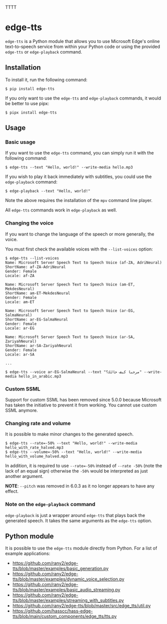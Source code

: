 TTTT
# edge-tts

`edge-tts` is a Python module that allows you to use Microsoft Edge's online text-to-speech service from within your Python code or using the provided `edge-tts` or `edge-playback` command.

## Installation

To install it, run the following command:

    $ pip install edge-tts

If you only want to use the `edge-tts` and `edge-playback` commands, it would be better to use pipx:

    $ pipx install edge-tts

## Usage

### Basic usage

If you want to use the `edge-tts` command, you can simply run it with the following command:

    $ edge-tts --text "Hello, world!" --write-media hello.mp3

If you wish to play it back immediately with subtitles, you could use the `edge-playback` command:

    $ edge-playback --text "Hello, world!"

Note the above requires the installation of the `mpv` command line player.

All `edge-tts` commands work in `edge-playback` as well.

### Changing the voice

If you want to change the language of the speech or more generally, the voice. 

You must first check the available voices with the `--list-voices` option:

    $ edge-tts --list-voices
    Name: Microsoft Server Speech Text to Speech Voice (af-ZA, AdriNeural)
    ShortName: af-ZA-AdriNeural
    Gender: Female
    Locale: af-ZA

    Name: Microsoft Server Speech Text to Speech Voice (am-ET, MekdesNeural)
    ShortName: am-ET-MekdesNeural
    Gender: Female
    Locale: am-ET

    Name: Microsoft Server Speech Text to Speech Voice (ar-EG, SalmaNeural)
    ShortName: ar-EG-SalmaNeural
    Gender: Female
    Locale: ar-EG

    Name: Microsoft Server Speech Text to Speech Voice (ar-SA, ZariyahNeural)
    ShortName: ar-SA-ZariyahNeural
    Gender: Female
    Locale: ar-SA

    ...

    $ edge-tts --voice ar-EG-SalmaNeural --text "مرحبا كيف حالك؟" --write-media hello_in_arabic.mp3

### Custom SSML

Support for custom SSML has been removed since 5.0.0 because Microsoft has taken the initiative to prevent it from working. You cannot use custom SSML anymore.

### Changing rate and volume

It is possible to make minor changes to the generated speech.

    $ edge-tts --rate=-50% --text "Hello, world!" --write-media hello_with_rate_halved.mp3
    $ edge-tts --volume=-50% --text "Hello, world!" --write-media hello_with_volume_halved.mp3

In addition, it is required to use `--rate=-50%` instead of `--rate -50%` (note the lack of an equal sign) otherwise the `-50%` would be interpreted as just another argument.

**NOTE**: `--pitch` was removed in 6.0.3 as it no longer appears to have any effect.

### Note on the `edge-playback` command

`edge-playback` is just a wrapper around `edge-tts` that plays back the generated speech. It takes the same arguments as the `edge-tts` option.

## Python module

It is possible to use the `edge-tts` module directly from Python. For a list of example applications:

* https://github.com/rany2/edge-tts/blob/master/examples/basic_generation.py
* https://github.com/rany2/edge-tts/blob/master/examples/dynamic_voice_selection.py
* https://github.com/rany2/edge-tts/blob/master/examples/basic_audio_streaming.py
* https://github.com/rany2/edge-tts/blob/master/examples/streaming_with_subtitles.py
* https://github.com/rany2/edge-tts/blob/master/src/edge_tts/util.py
* https://github.com/hasscc/hass-edge-tts/blob/main/custom_components/edge_tts/tts.py
